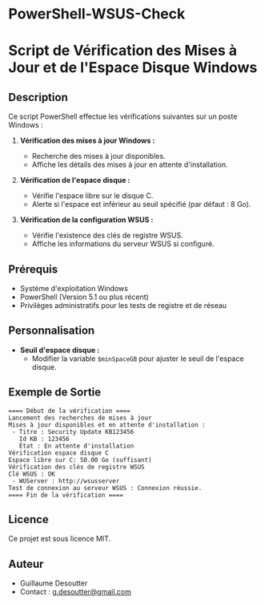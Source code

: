 # PowerShell-WSUS-Check
# Script de Vérification des Mises à Jour et de l'Espace Disque Windows

## Description

Ce script PowerShell effectue les vérifications suivantes sur un poste Windows :

1. **Vérification des mises à jour Windows :**
   - Recherche des mises à jour disponibles.
   - Affiche les détails des mises à jour en attente d'installation.

2. **Vérification de l'espace disque :**
   - Vérifie l'espace libre sur le disque C.
   - Alerte si l'espace est inférieur au seuil spécifié (par défaut : 8 Go).

3. **Vérification de la configuration WSUS :**
   - Vérifie l'existence des clés de registre WSUS.
   - Affiche les informations du serveur WSUS si configuré.


## Prérequis

- Système d'exploitation Windows
- PowerShell (Version 5.1 ou plus récent)
- Privilèges administratifs pour les tests de registre et de réseau

## Personnalisation

- **Seuil d'espace disque :**
  - Modifier la variable `$minSpaceGB` pour ajuster le seuil de l'espace disque.

## Exemple de Sortie
```plaintext
==== Début de la vérification ====
Lancement des recherches de mises à jour
Mises à jour disponibles et en attente d'installation :
 - Titre : Security Update KB123456
   Id KB : 123456
   État : En attente d'installation
Vérification espace disque C
Espace libre sur C: 50.00 Go (suffisant)
Vérification des clés de registre WSUS
Clé WSUS : OK
 - WUServer : http://wsusserver
Test de connexion au serveur WSUS : Connexion réussie.
==== Fin de la vérification ====
```

## Licence

Ce projet est sous licence MIT.

## Auteur

- Guillaume Desoutter
- Contact : g.desoutter@gmail.com

